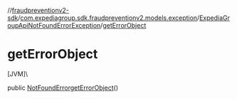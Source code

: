 //[fraudpreventionv2-sdk](../../../index.md)/[com.expediagroup.sdk.fraudpreventionv2.models.exception](../index.md)/[ExpediaGroupApiNotFoundErrorException](index.md)/[getErrorObject](get-error-object.md)

# getErrorObject

[JVM]\

public [NotFoundError](../../com.expediagroup.sdk.fraudpreventionv2.models/-not-found-error/index.md)[getErrorObject](get-error-object.md)()
